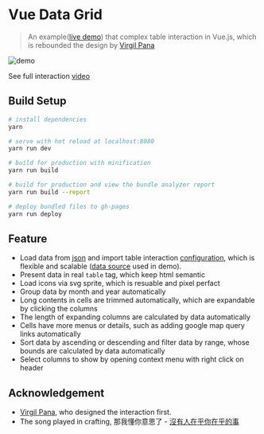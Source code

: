 # Vue Data Grid

> An example([live demo](https://lucienlee.github.io/vue-data-grid/)) that complex table interaction in Vue.js, which is rebounded the design by [Virgil Pana](https://dribbble.com/shots/1903644-Data-Grid)

![demo](http://i.imgur.com/GqZSw4u.gif)

See full interaction [video](https://vimeo.com/208192639)

## Build Setup

``` bash
# install dependencies
yarn

# serve with hot reload at localhost:8080
yarn run dev

# build for production with minification
yarn run build

# build for production and view the bundle analyzer report
yarn run build --report

# deploy bundled files to gh-pages
yarn run deploy
```

## Feature

- Load data from [json](https://github.com/LucienLee/vue-data-grid/blob/master/src/data.json) and import table interaction [configuration](https://github.com/LucienLee/vue-data-grid/blob/master/src/tableSettings.js), which is flexible and scalable ([data source](https://docs.google.com/spreadsheets/d/1PFbZIAipjNIG90BXIzpFwRu7omXYMhh3e1-tldrAv-I/edit?usp=sharing) used in demo).
- Present data in real `table` tag, which keep html semantic
- Load icons via svg sprite, which is resuable and pixel perfact
- Group data by month and year automatically
- Long contents in cells are trimmed automatically, which are expandable by clicking the columns
- The length of expanding columns are calculated by data automatically
- Cells have more menus or details, such as adding google map query links automatically
- Sort data by ascending or descending and filter data by range, whose bounds are calculated by data automatically
- Select columns to show by opening context menu with right click on header

## Acknowledgement
- [Virgil Pana](https://dribbble.com/virgilpana), who designed the interaction first.
- The song played in crafting, 那我懂你意思了 - [沒有人在乎你在乎的事](https://www.youtube.com/watch?v=UX2uQyHaCUk)
